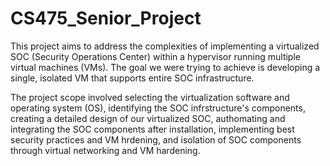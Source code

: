 # CS475_Senior_Project

This project aims to address the complexities of implementing a virtualized SOC (Security Operations Center) within a hypervisor running multiple virtual machines (VMs). The goal we were trying to achieve is developing a single, isolated VM that supports entire SOC infrastructure.

The project scope involved selecting the virtualization software and operating system (OS), identifying the SOC infrstructure's components, creating a detailed design of our virtualized SOC, authomating and integrating the SOC components after installation, implementing best security practices and VM hrdening, and isolation of SOC components through virtual networking and VM hardening.
